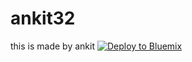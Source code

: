 # ankit32
this is made by ankit 
[![Deploy to Bluemix](https://bluemix.net/deploy/button.png)](https://bluemix.net/deploy?repository=anku32)
